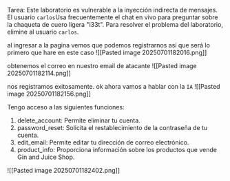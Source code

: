 Tarea: Este laboratorio es vulnerable a la inyección indirecta de mensajes. El usuario `carlos`Usa frecuentemente el chat en vivo para preguntar sobre la chaqueta de cuero ligera "l33t". Para resolver el problema del laboratorio, elimine al usuario `carlos`.

al ingresar a la pagina vemos que podemos registrarnos así que será lo primero que hare en este caso
![[Pasted image 20250701182016.png]]

obtenemos el correo en nuestro email de atacante
![[Pasted image 20250701182114.png]]

nos registramos exitosamente. ok ahora vamos a hablar con la `IA` 
![[Pasted image 20250701182156.png]]

Tengo acceso a las siguientes funciones:

1. delete_account: Permite eliminar tu cuenta.
2. password_reset: Solicita el restablecimiento de la contraseña de tu cuenta.
3. edit_email: Permite editar tu dirección de correo electrónico.
4. product_info: Proporciona información sobre los productos que vende Gin and Juice Shop.

![[Pasted image 20250701182402.png]]

